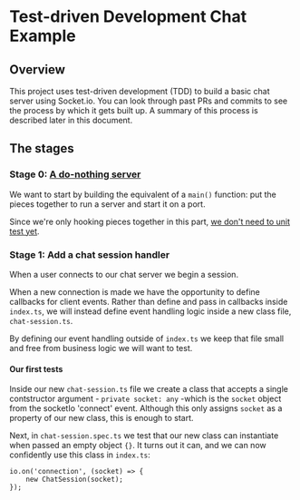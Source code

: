 # Test-driven Development Chat Example
## Overview
This project uses test-driven development (TDD) to build a basic chat server using Socket.io.
You can look through past PRs and commits to see the process by which it gets built up. A summary of this process is
described later in this document.

## The stages
### Stage 0: [A do-nothing server](https://github.com/The-Naive-Bayesian/chat-tdd/blob/ab8b795108eb03211b7a40e0baa326066b702509/index.ts)
We want to start by building the equivalent of a `main()` function: put the pieces together to run a server and start
it on a port.

Since we're only hooking pieces together in this part, [we don't need to unit test yet](
http://misko.hevery.com/2008/08/29/my-main-method-is-better-than-yours/).

### Stage 1: Add a chat session handler
When a user connects to our chat server we begin a session.

When a new connection is made we have the opportunity to define callbacks for client events. Rather than define and pass
in callbacks inside `index.ts`, we will instead define event handling logic inside a new class file, `chat-session.ts`.

By defining our event handling outside of `index.ts` we keep that file small and free from business logic we will want
to test.

#### Our first tests
Inside our new `chat-session.ts` file we create a class that accepts a single contstructor
argument - `private socket: any` -which is the `socket` object from the socketIo 'connect' event.
Although this only assigns `socket` as a property of our new class, this is enough to start.


Next, in `chat-session.spec.ts` we test that our new class can instantiate when passed an empty object `{}`.
It turns out it can, and we can now confidently use this class in `index.ts`:
```
io.on('connection', (socket) => {
    new ChatSession(socket);
});
```